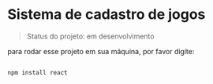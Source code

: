 <h1>Sistema de cadastro de jogos</h1>

> Status do projeto: em desenvolvimento

para rodar esse projeto em sua máquina, por favor digite:

```

npm install react

```
